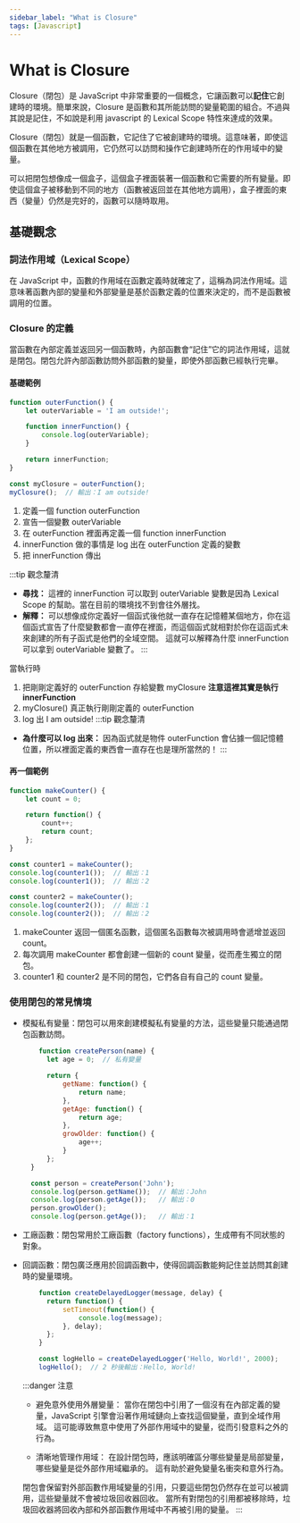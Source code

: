 ```yaml
---
sidebar_label: "What is Closure"
tags: [Javascript]
---
```


# What is Closure

Closure（閉包）是 JavaScript 中非常重要的一個概念，它讓函數可以**記住**它創建時的環境。簡單來說，Closure 是函數和其所能訪問的變量範圍的組合。不過與其說是記住，不如說是利用 javascript 的 Lexical Scope 特性來達成的效果。

Closure（閉包）就是一個函數，它記住了它被創建時的環境。這意味著，即使這個函數在其他地方被調用，它仍然可以訪問和操作它創建時所在的作用域中的變量。

可以把閉包想像成一個盒子，這個盒子裡面裝著一個函數和它需要的所有變量。即使這個盒子被移動到不同的地方（函數被返回並在其他地方調用），盒子裡面的東西（變量）仍然是完好的，函數可以隨時取用。

##  基礎觀念

### 詞法作用域（Lexical Scope）

在 JavaScript 中，函數的作用域在函數定義時就確定了，這稱為詞法作用域。這意味著函數內部的變量和外部變量是基於函數定義的位置來決定的，而不是函數被調用的位置。

### Closure 的定義

當函數在內部定義並返回另一個函數時，內部函數會“記住”它的詞法作用域，這就是閉包。閉包允許內部函數訪問外部函數的變量，即使外部函數已經執行完畢。

#### 基礎範例
``` javascript
function outerFunction() {
    let outerVariable = 'I am outside!';

    function innerFunction() {
        console.log(outerVariable);
    }

    return innerFunction;
}

const myClosure = outerFunction();
myClosure();  // 輸出：I am outside!
```
1. 定義一個 function outerFunction
2. 宣告一個變數 outerVariable
3. 在 outerFunction 裡面再定義一個 function innerFunction
4. innerFunction 做的事情是 log 出在 outerFunction 定義的變數
5. 把 innerFunction 傳出

:::tip 觀念釐清

- **尋找：** 這裡的 innerFunction 可以取到 outerVariable 變數是因為 Lexical Scope 的幫助。當在目前的環境找不到會往外層找。
- **解釋：** 可以想像成你定義好一個函式後他就一直存在記憶體某個地方，你在這個函式宣告了什麼變數都會一直停在裡面，而這個函式就相對於你在這函式未來創建的所有子函式是他們的全域空間。 這就可以解釋為什麼 innerFunction 可以拿到 outerVariable 變數了。
:::

當執行時

1. 把剛剛定義好的 outerFunction 存給變數 myClosure **注意這裡其實是執行 innerFunction**
2. myClosure() 真正執行剛剛定義的 outerFunction
3. log 出 I am outside!
:::tip 觀念釐清

- **為什麼可以 log 出來：** 因為函式就是物件 outerFunction 會佔據一個記憶體位置，所以裡面定義的東西會一直存在也是理所當然的！
:::

#### 再一個範例
``` javascript
function makeCounter() {
    let count = 0;

    return function() {
        count++;
        return count;
    };
}

const counter1 = makeCounter();
console.log(counter1());  // 輸出：1
console.log(counter1());  // 輸出：2

const counter2 = makeCounter();
console.log(counter2());  // 輸出：1
console.log(counter2());  // 輸出：2
```

1. makeCounter 返回一個匿名函數，這個匿名函數每次被調用時會遞增並返回 count。
2. 每次調用 makeCounter 都會創建一個新的 count 變量，從而產生獨立的閉包。
3. counter1 和 counter2 是不同的閉包，它們各自有自己的 count 變量。

### 使用閉包的常見情境

- 模擬私有變量：閉包可以用來創建模擬私有變量的方法，這些變量只能通過閉包函數訪問。
  ```javascript
      function createPerson(name) {
        let age = 0;  // 私有變量

        return {
            getName: function() {
                return name;
            },
            getAge: function() {
                return age;
            },
            growOlder: function() {
                age++;
            }
        };
    }

    const person = createPerson('John');
    console.log(person.getName());  // 輸出：John
    console.log(person.getAge());   // 輸出：0
    person.growOlder();
    console.log(person.getAge());   // 輸出：1
  ```
- 工廠函數：閉包常用於工廠函數（factory functions），生成帶有不同狀態的對象。
- 回調函數：閉包廣泛應用於回調函數中，使得回調函數能夠記住並訪問其創建時的變量環境。
    ```javascript
        function createDelayedLogger(message, delay) {
          return function() {
              setTimeout(function() {
                  console.log(message);
              }, delay);
          };
        }

        const logHello = createDelayedLogger('Hello, World!', 2000);
        logHello();  // 2 秒後輸出：Hello, World!
  ```

  :::danger 注意

    - 避免意外使用外層變量：
      當你在閉包中引用了一個沒有在內部定義的變量，JavaScript 引擎會沿著作用域鏈向上查找這個變量，直到全域作用域。
      這可能導致無意中使用了外部作用域中的變量，從而引發意料之外的行為。
  
    - 清晰地管理作用域：
      在設計閉包時，應該明確區分哪些變量是局部變量，哪些變量是從外部作用域繼承的。
      這有助於避免變量名衝突和意外行為。

    閉包會保留對外部函數作用域變量的引用，只要這些閉包仍然存在並可以被調用，這些變量就不會被垃圾回收器回收。
    當所有對閉包的引用都被移除時，垃圾回收器將回收內部和外部函數作用域中不再被引用的變量。
:::

